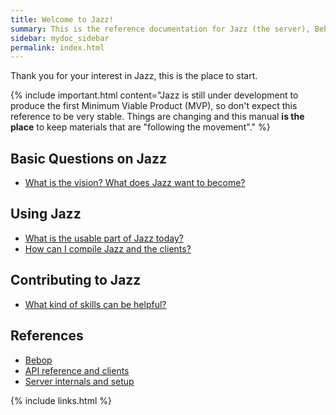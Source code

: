 ```yaml
---
title: Welcome to Jazz!
summary: This is the reference documentation for Jazz (the server), Bebop (the language), the Jazz API and core Docker images.
sidebar: mydoc_sidebar
permalink: index.html
---
```


Thank you for your interest in Jazz, this is the place to start.

{% include important.html content="Jazz is still under development to produce the first Minimum Viable Product (MVP), so don't expect
this reference to be very stable. Things are changing and this manual **is the place** to keep materials that are \"following the
movement\"." %}

## Basic Questions on Jazz

* [What is the vision? What does Jazz want to become?](vision_intro_page.html)

## Using Jazz

* [What is the usable part of Jazz today?](using_jazz_today.html)
* [How can I compile Jazz and the clients?](using_compile_jazz.html)

## Contributing to Jazz

* [What kind of skills can be helpful?](contributing_welcome_all.html)

## References

* [Bebop](bop_ref_elements.html)
* [API reference and clients](api_ref_elements.html)
* [Server internals and setup](reference_server_setup.html)

{% include links.html %}
